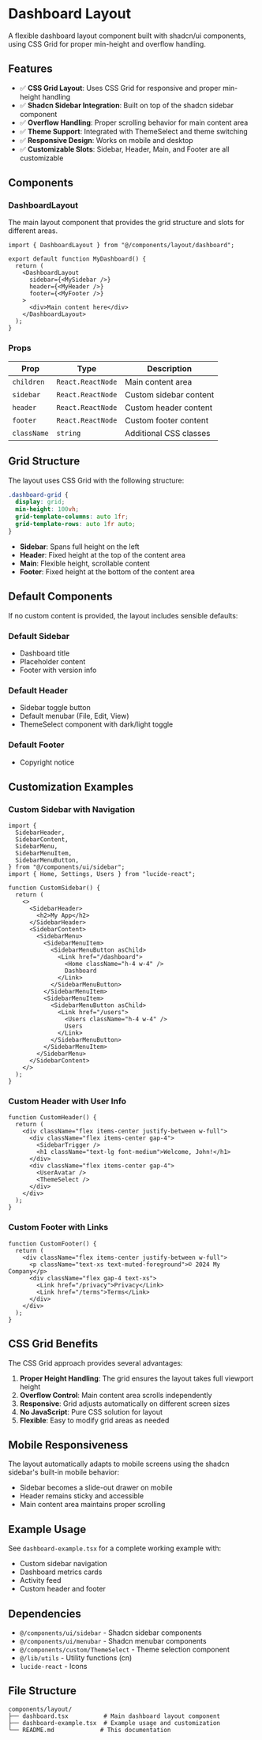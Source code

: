 # Dashboard Layout

A flexible dashboard layout component built with shadcn/ui components, using CSS Grid for proper min-height and overflow handling.

## Features

- ✅ **CSS Grid Layout**: Uses CSS Grid for responsive and proper min-height handling
- ✅ **Shadcn Sidebar Integration**: Built on top of the shadcn sidebar component
- ✅ **Overflow Handling**: Proper scrolling behavior for main content area
- ✅ **Theme Support**: Integrated with ThemeSelect and theme switching
- ✅ **Responsive Design**: Works on mobile and desktop
- ✅ **Customizable Slots**: Sidebar, Header, Main, and Footer are all customizable

## Components

### DashboardLayout

The main layout component that provides the grid structure and slots for different areas.

```tsx
import { DashboardLayout } from "@/components/layout/dashboard";

export default function MyDashboard() {
  return (
    <DashboardLayout
      sidebar={<MySidebar />}
      header={<MyHeader />}
      footer={<MyFooter />}
    >
      <div>Main content here</div>
    </DashboardLayout>
  );
}
```

### Props

| Prop        | Type              | Description            |
| ----------- | ----------------- | ---------------------- |
| `children`  | `React.ReactNode` | Main content area      |
| `sidebar`   | `React.ReactNode` | Custom sidebar content |
| `header`    | `React.ReactNode` | Custom header content  |
| `footer`    | `React.ReactNode` | Custom footer content  |
| `className` | `string`          | Additional CSS classes |

## Grid Structure

The layout uses CSS Grid with the following structure:

```css
.dashboard-grid {
  display: grid;
  min-height: 100vh;
  grid-template-columns: auto 1fr;
  grid-template-rows: auto 1fr auto;
}
```

- **Sidebar**: Spans full height on the left
- **Header**: Fixed height at the top of the content area
- **Main**: Flexible height, scrollable content
- **Footer**: Fixed height at the bottom of the content area

## Default Components

If no custom content is provided, the layout includes sensible defaults:

### Default Sidebar

- Dashboard title
- Placeholder content
- Footer with version info

### Default Header

- Sidebar toggle button
- Default menubar (File, Edit, View)
- ThemeSelect component with dark/light toggle

### Default Footer

- Copyright notice

## Customization Examples

### Custom Sidebar with Navigation

```tsx
import {
  SidebarHeader,
  SidebarContent,
  SidebarMenu,
  SidebarMenuItem,
  SidebarMenuButton,
} from "@/components/ui/sidebar";
import { Home, Settings, Users } from "lucide-react";

function CustomSidebar() {
  return (
    <>
      <SidebarHeader>
        <h2>My App</h2>
      </SidebarHeader>
      <SidebarContent>
        <SidebarMenu>
          <SidebarMenuItem>
            <SidebarMenuButton asChild>
              <Link href="/dashboard">
                <Home className="h-4 w-4" />
                Dashboard
              </Link>
            </SidebarMenuButton>
          </SidebarMenuItem>
          <SidebarMenuItem>
            <SidebarMenuButton asChild>
              <Link href="/users">
                <Users className="h-4 w-4" />
                Users
              </Link>
            </SidebarMenuButton>
          </SidebarMenuItem>
        </SidebarMenu>
      </SidebarContent>
    </>
  );
}
```

### Custom Header with User Info

```tsx
function CustomHeader() {
  return (
    <div className="flex items-center justify-between w-full">
      <div className="flex items-center gap-4">
        <SidebarTrigger />
        <h1 className="text-lg font-medium">Welcome, John!</h1>
      </div>
      <div className="flex items-center gap-4">
        <UserAvatar />
        <ThemeSelect />
      </div>
    </div>
  );
}
```

### Custom Footer with Links

```tsx
function CustomFooter() {
  return (
    <div className="flex items-center justify-between w-full">
      <p className="text-xs text-muted-foreground">© 2024 My Company</p>
      <div className="flex gap-4 text-xs">
        <Link href="/privacy">Privacy</Link>
        <Link href="/terms">Terms</Link>
      </div>
    </div>
  );
}
```

## CSS Grid Benefits

The CSS Grid approach provides several advantages:

1. **Proper Height Handling**: The grid ensures the layout takes full viewport height
2. **Overflow Control**: Main content area scrolls independently
3. **Responsive**: Grid adjusts automatically on different screen sizes
4. **No JavaScript**: Pure CSS solution for layout
5. **Flexible**: Easy to modify grid areas as needed

## Mobile Responsiveness

The layout automatically adapts to mobile screens using the shadcn sidebar's built-in mobile behavior:

- Sidebar becomes a slide-out drawer on mobile
- Header remains sticky and accessible
- Main content area maintains proper scrolling

## Example Usage

See `dashboard-example.tsx` for a complete working example with:

- Custom sidebar navigation
- Dashboard metrics cards
- Activity feed
- Custom header and footer

## Dependencies

- `@/components/ui/sidebar` - Shadcn sidebar components
- `@/components/ui/menubar` - Shadcn menubar components
- `@/components/custom/ThemeSelect` - Theme selection component
- `@/lib/utils` - Utility functions (cn)
- `lucide-react` - Icons

## File Structure

```
components/layout/
├── dashboard.tsx          # Main dashboard layout component
├── dashboard-example.tsx  # Example usage and customization
└── README.md             # This documentation
```

